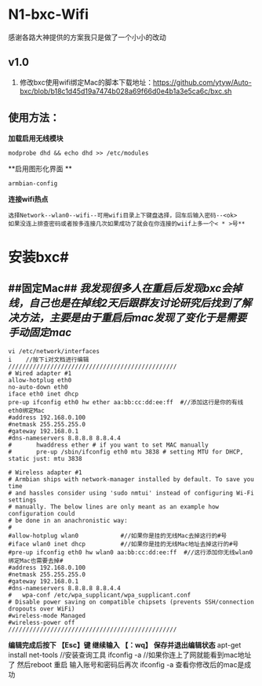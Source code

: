 # N1-bxc-Wifi #
感谢各路大神提供的方案我只是做了一个小小的改动
## v1.0 ##
1. 修改bxc使用wifi绑定Mac的脚本下载地址：https://github.com/ytyw/Auto-bxc/blob/b18c1d45d19a7474b028a69f66d0e4b1a3e5ca6c/bxc.sh


使用方法：
-----
**加载启用无线模块** 

	modprobe dhd && echo dhd >> /etc/modules

**启用图形化界面 **

	armbian-config					

**连接wifi热点**
	
	选择Network--wlan0--wifi--可用wifi目录上下键盘选择，回车后输入密码--<ok> 
	如果没连上排查密码或者按多连接几次如果成功了就会在你连接的wiif上多一个< * >号**

# 安装bxc#
	
	
##固定Mac##
*我发现很多人在重启后发现bxc会掉线，自己也是在掉线2天后跟群友讨论研究后找到了解决方法，主要是由于重启后mac发现了变化于是需要手动固定mac*
-----
	vi /etc/network/interfaces
	i    //按下i对文档进行编辑 
	////////////////////////////////////////////////
	# Wired adapter #1
	allow-hotplug eth0
	no-auto-down eth0
	iface eth0 inet dhcp
	pre-up ifconfig eth0 hw ether aa:bb:cc:dd:ee:ff  #//添加这行是你的有线eth0绑定Mac
	#address 192.168.0.100
	#netmask 255.255.255.0
	#gateway 192.168.0.1
	#dns-nameservers 8.8.8.8 8.8.4.4
	#       hwaddress ether # if you want to set MAC manually
	#       pre-up /sbin/ifconfig eth0 mtu 3838 # setting MTU for DHCP, static just: mtu 3838

	# Wireless adapter #1
	# Armbian ships with network-manager installed by default. To save you time
	# and hassles consider using 'sudo nmtui' instead of configuring Wi-Fi settings
	# manually. The below lines are only meant as an example how configuration could
	# be done in an anachronistic way:
	# 
	#allow-hotplug wlan0          	#//如果你是挂的无线Mac去掉这行的#号
	#iface wlan0 inet dhcp			#//如果你是挂的无线Mac地址去掉这行的#号
	#pre-up ifconfig eth0 hw wlan0 aa:bb:cc:dd:ee:ff  #//这行添加你无线wlan0绑定Mac也需要去掉#
	#address 192.168.0.100
	#netmask 255.255.255.0
	#gateway 192.168.0.1
	#dns-nameservers 8.8.8.8 8.8.4.4
	#   wpa-conf /etc/wpa_supplicant/wpa_supplicant.conf
	# Disable power saving on compatible chipsets (prevents SSH/connection dropouts over WiFi)
	#wireless-mode Managed
	#wireless-power off
	////////////////////////////////////////////////
	
**编辑完成后按下 【Esc】键  继续输入 【：wq】 保存并退出编辑状态**
	apt-get install net-tools        //安装查询工具
	ifconfig -a  	//如果你连上了网就能看到mac地址了
然后reboot 重启 
输入账号和密码后再次 ifconfig -a 查看你修改后的mac是成功
